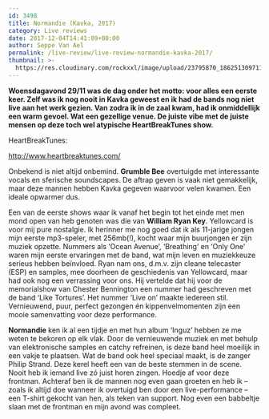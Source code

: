 ```yaml
---
id: 3498
title: Normandie (Kavka, 2017)
category: Live reviews
date: 2017-12-04T14:41:09+00:00
author: Seppe Van Ael
permalink: /live-review/live-review-normandie-kavka-2017/
thumbnail: >-
  https://res.cloudinary.com/rockxxl/image/upload/23795870_1862513097119254_7905667569753512540_n.jpg
---
```

**Woensdagavond 29/11 was de dag onder het motto: voor alles een eerste keer. Zelf was ik nog nooit in Kavka geweest en ik had de bands nog niet live aan het werk gezien. Van zodra ik in de zaal kwam, had ik onmiddellijk een warm gevoel. Wat een gezellige venue. De juiste vibe met de juiste mensen op deze toch wel atypische HeartBreakTunes show.**

HeartBreakTunes:

http://www.heartbreaktunes.com/

Onbekend is niet altijd onbemind. **Grumble Bee** overtuigde met interessante vocals en sferische soundscapes. De aftrap geven is vaak niet gemakkelijk, maar deze mannen hebben Kavka gegeven waarvoor velen kwamen. Een ideale opwarmer dus.

Een van de eerste shows waar ik vanaf het begin tot het einde met men mond open van heb genoten was die van **William Ryan Key**. Yellowcard is voor mij pure nostalgie. Ik herinner me nog goed dat ik als 11-jarige jongen mijn eerste mp3-speler, met 256mb(!), kocht waar mijn buurjongen er zijn muziek opzette. Nummers als ‘Ocean Avenue’, ‘Breathing’ en ‘Only One’ waren mijn eerste ervaringen met de band, wat mijn leven en muziekkeuze serieus hebben beïnvloed. Ryan nam ons, d.m.v. zijn cleane telecaster (ESP) en samples, mee doorheen de geschiedenis van Yellowcard, maar had ook nog een verrassing voor ons. Hij vertelde dat hij voor de memorialshow van Chester Bennington een nummer had geschreven met de band ‘Like Tortures’. Het nummer ‘Live on’ maakte iedereen stil. Vernieuwend, puur, perfect gezongen én kippenvelmomenten zijn een mooie samenvatting voor deze performance.

**Normandie** ken ik al een tijdje en met hun album ‘Inguz’ hebben ze me weten te bekoren op elk vlak. Door de vernieuwende muziek en met behulp van elektronische samples en catchy refreinen, is deze band heel moeilijk in een vakje te plaatsen. Wat de band ook heel speciaal maakt, is de zanger Philip Strand. Deze kerel heeft een van de beste stemmen in de scene. Nooit heb ik iemand live zó juist horen zingen. Hoedje af voor deze frontman. Achteraf ben ik de mannen nog even gaan groeten en heb ik – zoals ik altijd doe wanneer ik overtuigd ben door een live-performance – een T-shirt gekocht van hen, als teken van support. Nog even een babbeltje slaan met de frontman en mijn avond was compleet.